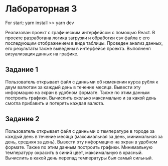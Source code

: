 # Лабораторная 3
For start:
yarn install >> yarn dev

Реализован проект с графическим интерфейсом с помощью React. В проекте разработана логика загрузки и обработки csv файла с его последующим отображением в виде таблицы. Проведен анализ данных, его результаты также выведены в интерфейсе проекта. Выполненп визуализация данных на графике. 

## Задание 1 
Пользователь открывает файл с данными об изменении курса рубля к двум валютам
за каждый день в течение месяца. Вывести эту информацию на экран в удобном формате.
Также по этим данным построить графики. Вычислить сколько максимально и за какой день
смогла прибавить и потерять каждая валюта.

## Задание 2
Пользователь открывает файл с данными о температуре в городе за каждый день в
течение месяца (максимальная за день, минимальная за день, средняя за день). Вывести эту
информацию на экран в удобном формате. Также по этим данным построить графики.
Минимальную температуру окрасить в синий цвет, максимальную в красный. Вычислить в
какой день перепад температуры был самый сильный.

